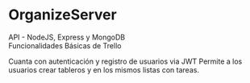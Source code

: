 # OrganizeServer
API - NodeJS, Express y MongoDB<br>
Funcionalidades Básicas de Trello<br>

<p>
Cuanta con autenticación y registro de usuarios via JWT
Permite a los usuarios crear tableros y en los mismos listas con tareas.
</p>
